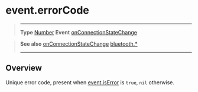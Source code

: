 # event.errorCode

> --------------------- ------------------------------------------------------------------------------------------
> __Type__              [Number](https://docs.coronalabs.com/api/type/Number.html)
> __Event__             [onConnectionStateChange](/plugin/bluetooth/type/Gatt/event/onConnectionStateChange/index.md)


> __See also__          [onConnectionStateChange](/plugin/bluetooth/type/Gatt/event/onConnectionStateChange/index.md)
>						[bluetooth.*](/plugin/bluetooth.md)
> --------------------- ------------------------------------------------------------------------------------------

## Overview

Unique error code, present when [event.isError](/plugin/bluetooth/type/Gatt/event/onConnectionStateChange/isError.md) is `true`, `nil` otherwise.